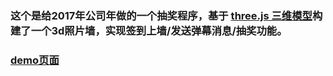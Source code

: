### 这个是给2017年公司年做的一个抽奖程序，基于 [three.js 三维模型](https://threejs.org/examples/#css3d_periodictable)构建了一个3d照片墙，实现签到上墙/发送弹幕消息/抽奖功能。
### [demo页面](https://jiafengz.github.io/work-summary/drawPrize/app.html)
